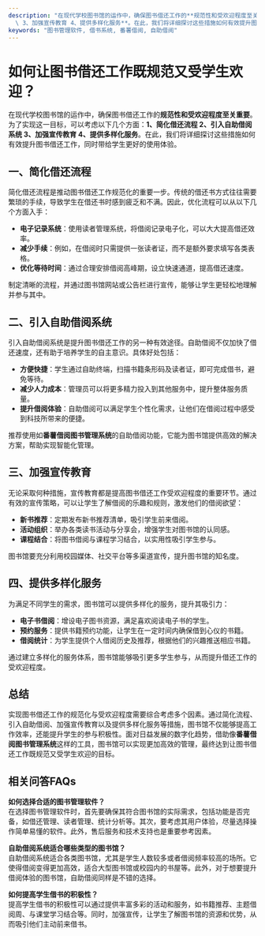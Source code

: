 ```yaml
---
description: "在现代学校图书馆的运作中，确保图书借还工作的**规范性和受欢迎程度至关重要**。为了实现这一目标，可以考虑以下几个方面：**1、简化借还流程 2、引入自助借阅系统\
  \ 3、加强宣传教育 4、提供多样化服务**。在此，我们将详细探讨这些措施如何有效提升图书借还工作，同时带给学生更好的使用体验。"
keywords: "图书管理软件, 借书系统, 番薯借阅, 自助借阅"
---
```

# 如何让图书借还工作既规范又受学生欢迎？

在现代学校图书馆的运作中，确保图书借还工作的**规范性和受欢迎程度至关重要**。为了实现这一目标，可以考虑以下几个方面：**1、简化借还流程 2、引入自助借阅系统 3、加强宣传教育 4、提供多样化服务**。在此，我们将详细探讨这些措施如何有效提升图书借还工作，同时带给学生更好的使用体验。

## 一、简化借还流程

简化借还流程是推动图书借还工作规范化的重要一步。传统的借还书方式往往需要繁琐的手续，导致学生在借还书时感到疲乏和不满。因此，优化流程可以从以下几个方面入手：

- **电子记录系统**：使用读者管理系统，将借阅记录电子化，可以大大提高借还效率。
- **减少手续**：例如，在借阅时只需提供一张读者证，而不是额外要求填写各类表格。
- **优化等待时间**：通过合理安排借阅高峰期，设立快速通道，提高借还速度。

制定清晰的流程，并通过图书馆网站或公告栏进行宣传，能够让学生更轻松地理解并参与其中。

## 二、引入自助借阅系统

引入自助借阅系统是提升图书借还工作的另一种有效途径。自助借阅不仅加快了借还速度，还有助于培养学生的自主意识。具体好处包括：

- **方便快捷**：学生通过自助终端，扫描书籍条形码及读者证，即可完成借书，避免等待。
- **减少人力成本**：管理员可以将更多精力投入到其他服务中，提升整体服务质量。
- **提升借阅体验**：自助借阅可以满足学生个性化需求，让他们在借阅过程中感受到科技所带来的便捷。

推荐使用如**番薯借阅图书管理系统**的自助借阅功能，它能为图书馆提供高效的解决方案，帮助实现智能化管理。

## 三、加强宣传教育

无论采取何种措施，宣传教育都是提高图书借还工作受欢迎程度的重要环节。通过有效的宣传策略，可以让学生了解借阅的乐趣和规则，激发他们的借阅欲望：

- **新书推荐**：定期发布新书推荐清单，吸引学生前来借阅。
- **活动组织**：举办各类读书活动与分享会，增强学生对图书馆的认同感。
- **课程结合**：将图书借阅与课程学习结合，以实用性吸引学生参与。

图书馆要充分利用校园媒体、社交平台等多渠道宣传，提升图书馆的知名度。

## 四、提供多样化服务

为满足不同学生的需求，图书馆可以提供多样化的服务，提升其吸引力：

- **电子书借阅**：增设电子图书资源，满足喜欢阅读电子书的学生。
- **预约服务**：提供书籍预约功能，让学生在一定时间内确保借到心仪的书籍。
- **借阅统计**：为学生提供个人借阅历史及推荐，根据他们的兴趣推送相应书籍。

通过建立多样化的服务体系，图书馆能够吸引更多学生参与，从而提升借还工作的受欢迎程度。

## 总结

实现图书借还工作的规范化与受欢迎程度需要综合考虑多个因素。通过简化流程、引入自助借阅、加强宣传教育以及提供多样化服务等措施，图书馆不仅能够提高工作效率，还能提升学生的参与积极性。面对日益发展的数字化趋势，借助像**番薯借阅图书管理系统**这样的工具，图书馆可以实现更加高效的管理，最终达到让图书借还工作既规范又受学生欢迎的目标。

## 相关问答FAQs

**如何选择合适的图书管理软件？**  
在选择图书管理软件时，首先要确保其符合图书馆的实际需求，包括功能是否完备，如借还管理、读者管理、统计分析等。其次，要考虑其用户体验，尽量选择操作简单易懂的软件。此外，售后服务和技术支持也是重要参考因素。

**自助借阅系统适合哪些类型的图书馆？**  
自助借阅系统适合各类图书馆，尤其是学生人数较多或者借阅频率较高的场所。它使得借阅变得更加高效，适合大型图书馆或校园内的书屋等。此外，对于想要提升借阅体验的图书馆，自助借阅同样是不错的选择。

**如何提高学生借书的积极性？**  
提高学生借书的积极性可以通过提供丰富多彩的活动和服务，如书籍推荐、主题借阅周、与课堂学习结合等。同时，加强宣传，让学生了解图书馆的资源和优势，从而吸引他们主动前来借书。
